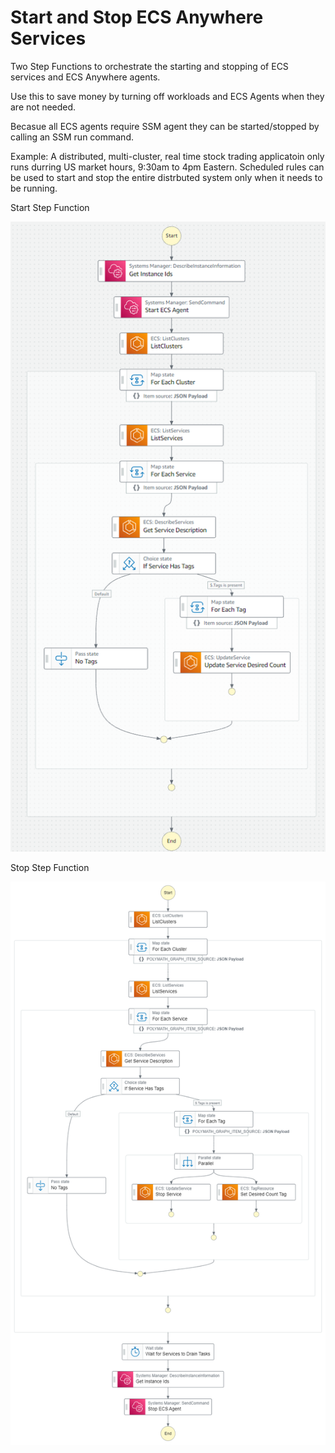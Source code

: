 # Start and Stop ECS Anywhere Services
Two Step Functions to orchestrate the starting and stopping of ECS services and ECS Anywhere agents.

Use this to save money by turning off workloads and ECS Agents when they are not needed.

Becasue all ECS agents require SSM agent they can be started/stopped by calling an SSM run command.

Example: A distributed, multi-cluster, real time stock trading applicatoin only runs durring US market hours, 9:30am to 4pm Eastern. Scheduled rules can be used to start and stop the entire distrbuted system only when it needs to be running.

Start Step Function

![](Start_Step_Function_DesignMode.png)

Stop Step Function

![](Stop_Step_Function_DesignMode.png)

